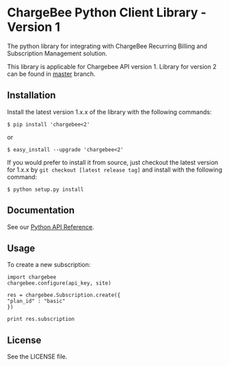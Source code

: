 # ChargeBee Python Client Library - Version 1

The python library for integrating with ChargeBee Recurring Billing and Subscription Management solution.

This library is applicable for Chargebee API version 1. Library for version 2 can be found in [master](https://github.com/chargebee/chargebee-python) branch.

## Installation

Install the latest version 1.x.x of the library with the following commands:

    $ pip install 'chargebee<2'
  
or
  
    $ easy_install --upgrade 'chargebee<2'



If you would prefer to install it from source, just checkout the latest version for 1.x.x by ```git checkout [latest release tag]``` and install with the following command:
  
    $ python setup.py install
  
## Documentation

See our [Python API Reference](https://apidocs.chargebee.com/docs/api/v1/?lang=python "API Reference").

## Usage

To create a new subscription:
  
    import chargebee
    chargebee.configure(api_key, site)

    res = chargebee.Subscription.create({
    "plan_id" : "basic"
    })

    print res.subscription

## License

See the LICENSE file.